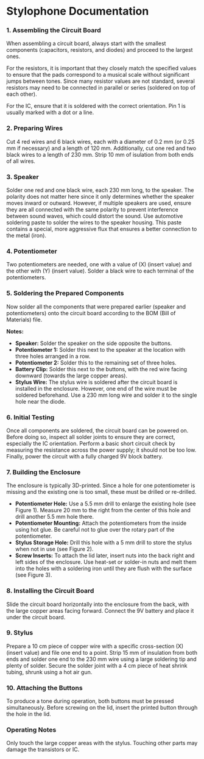 # Stylophone Documentation

### 1. Assembling the Circuit Board
When assembling a circuit board, always start with the smallest components (capacitors, resistors, and diodes) and proceed to the largest ones.

For the resistors, it is important that they closely match the specified values to ensure that the pads correspond to a musical scale without significant jumps between tones. Since many resistor values are not standard, several resistors may need to be connected in parallel or series (soldered on top of each other).

For the IC, ensure that it is soldered with the correct orientation. Pin 1 is usually marked with a dot or a line.

### 2. Preparing Wires
Cut 4 red wires and 6 black wires, each with a diameter of 0.2 mm (or 0.25 mm if necessary) and a length of 120 mm. Additionally, cut one red and two black wires to a length of 230 mm. Strip 10 mm of isulation from both ends of all wires.

### 3. Speaker
Solder one red and one black wire, each 230 mm long, to the speaker. The polarity does not matter here since it only determines whether the speaker moves inward or outward. However, if multiple speakers are used, ensure they are all connected with the same polarity to prevent interference between sound waves, which could distort the sound. Use automotive soldering paste to solder the wires to the speaker housing. This paste contains a special, more aggressive flux that ensures a better connection to the metal (iron).

### 4. Potentiometer
Two potentiometers are needed, one with a value of \(X\) (insert value) and the other with \(Y\) (insert value). Solder a black wire to each terminal of the potentiometers.

### 5. Soldering the Prepared Components
Now solder all the components that were prepared earlier (speaker and potentiometers) onto the circuit board according to the BOM (Bill of Materials) file.

**Notes:**
- **Speaker:** Solder the speaker on the side opposite the buttons.
- **Potentiometer 1:** Solder this next to the speaker at the location with three holes arranged in a row.
- **Potentiometer 2:** Solder this to the remaining set of three holes.
- **Battery Clip:** Solder this next to the buttons, with the red wire facing downward (towards the large copper areas).
- **Stylus Wire:** The stylus wire is soldered after the circuit board is installed in the enclosure. However, one end of the wire must be soldered beforehand. Use a 230 mm long wire and solder it to the single hole near the diode.

### 6. Initial Testing
Once all components are soldered, the circuit board can be powered on. Before doing so, inspect all solder joints to ensure they are correct, especially the IC orientation. Perform a basic short circuit check by measuring the resistance across the power supply; it should not be too low. Finally, power the circuit with a fully charged 9V block battery.

### 7. Building the Enclosure
The enclosure is typically 3D-printed. Since a hole for one potentiometer is missing and the existing one is too small, these must be drilled or re-drilled.

- **Potentiometer Hole:** Use a 5.5 mm drill to enlarge the existing hole (see Figure 1). Measure 20 mm to the right from the center of this hole and drill another 5.5 mm hole there.
- **Potentiometer Mounting:** Attach the potentiometers from the inside using hot glue. Be careful not to glue over the rotary part of the potentiometer.
- **Stylus Storage Hole:** Drill this hole with a 5 mm drill to store the stylus when not in use (see Figure 2).
- **Screw Inserts:** To attach the lid later, insert nuts into the back right and left sides of the enclosure. Use heat-set or solder-in nuts and melt them into the holes with a soldering iron until they are flush with the surface (see Figure 3).

### 8. Installing the Circuit Board
Slide the circuit board horizontally into the enclosure from the back, with the large copper areas facing forward. Connect the 9V battery and place it under the circuit board.

### 9. Stylus
Prepare a 10 cm piece of copper wire with a specific cross-section \(X\) (insert value) and file one end to a point. Strip 15 mm of insulation from both ends and solder one end to the 230 mm wire using a large soldering tip and plenty of solder. Secure the solder joint with a 4 cm piece of heat shrink tubing, shrunk using a hot air gun.

### 10. Attaching the Buttons
To produce a tone during operation, both buttons must be pressed simultaneously. Before screwing on the lid, insert the printed button through the hole in the lid.

### Operating Notes
Only touch the large copper areas with the stylus. Touching other parts may damage the transistors or IC.
